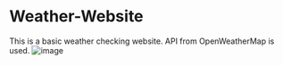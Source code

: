 # Weather-Website

This is a basic weather checking website. API from OpenWeatherMap is used.
![image](https://user-images.githubusercontent.com/40299522/129680418-aa301656-1d55-44f6-98b1-cec6d70f4347.png)
